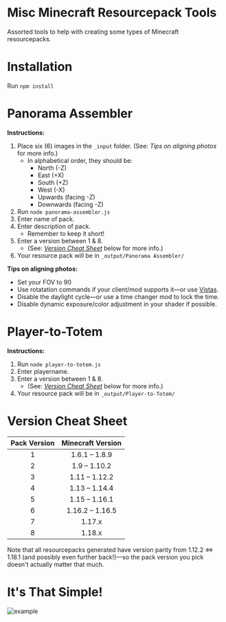 # Misc Minecraft Resourcepack Tools
Assorted tools to help with creating some types of Minecraft resourcepacks.

# Installation

Run `npm install`

# Panorama Assembler

**Instructions:**
1. Place six (6) images in the `_input` folder. (See: *Tips on aligning photos* for more info.)
    - In alphabetical order, they should be:
      - North (-Z)
      - East (+X)
      - South (+Z)
      - West (-X)
      - Upwards (facing -Z)
      - Downwards (facing -Z)
2. Run `node panorama-assembler.js`
3. Enter name of pack.
4. Enter description of pack.
     - Remember to keep it short!
5. Enter a version between 1 & 8.
     - (See: [*Version Cheat Sheet*](#version-cheat-sheet) below for more info.)
7. Your resource pack will be in `_output/Panorama Assembler/`

**Tips on aligning photos:**
- Set your FOV to 90
- Use rotatation commands if your client/mod supports it—or use [Vistas](https://github.com/TerraformersMC/Vistas).
- Disable the daylight cycle—or use a time changer mod to lock the time.
- Disable dynamic exposure/color adjustment in your shader if possible.

# Player-to-Totem

**Instructions:**
1. Run `node player-to-totem.js`
2. Enter playername.
3. Enter a version between 1 & 8.
     - (See: [*Version Cheat Sheet*](#version-cheat-sheet) below for more info.)
5. Your resource pack will be in `_output/Player-to-Totem/`

# Version Cheat Sheet

| Pack Version | Minecraft Version |
|:------------:|:-----------------:|
| 1            | 1.6.1 – 1.8.9     |
| 2            | 1.9 – 1.10.2      |
| 3            | 1.11 – 1.12.2     |
| 4            | 1.13 – 1.14.4     |
| 5            | 1.15 – 1.16.1     |
| 6            | 1.16.2 – 1.16.5   |
| 7            | 1.17.x            |
| 8            | 1.18.x            |

Note that all resourcepacks generated have version parity from 1.12.2 <=> 1.18.1 (and possibly even further back!)—so the pack version you pick doesn't actually matter that much.

# It's That Simple!

![example](https://enchoseon.com/assets/example.gif)
